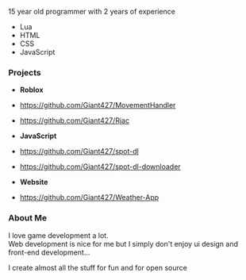 15 year old programmer with 2 years of experience

- Lua
- HTML
- CSS
- JavaScript

### Projects

- **Roblox**
 - https://github.com/Giant427/MovementHandler
 - https://github.com/Giant427/Rjac

- **JavaScript**
 - https://github.com/Giant427/spot-dl
 - https://github.com/Giant427/spot-dl-downloader
 
- **Website**
 - https://github.com/Giant427/Weather-App
 
### About Me

I love game development a lot.<br>
Web development is nice for me but I simply don't enjoy ui design and front-end development...

I create almost all the stuff for fun and for open source
